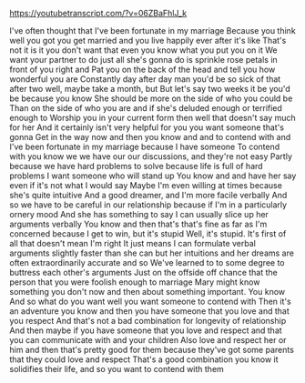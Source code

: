 https://youtubetranscript.com/?v=06ZBaFhlJ_k

 I've often thought that I've been fortunate in my marriage Because you think well you got you get married and you live happily ever after it's like That's not it is it you don't want that even you know what you put you on it We want your partner to do just all she's gonna do is sprinkle rose petals in front of you right and Pat you on the back of the head and tell you how wonderful you are Constantly day after day man you'd be so sick of that after two well, maybe take a month, but But let's say two weeks it be you'd be because you know She should be more on the side of who you could be Than on the side of who you are and if she's deluded enough or terrified enough to Worship you in your current form then well that doesn't say much for her And it certainly isn't very helpful for you you want someone that's gonna Get in the way now and then you know and and to contend with and I've been fortunate in my marriage because I have someone To contend with you know we we have our our discussions, and they're not easy Partly because we have hard problems to solve because life is full of hard problems I want someone who will stand up You know and and have her say even if it's not what I would say Maybe I'm even willing at times because she's quite intuitive And a good dreamer, and I'm more facile verbally And so we have to be careful in our relationship because if I'm in a particularly ornery mood And she has something to say I can usually slice up her arguments verbally You know and then that's that's fine as far as I'm concerned because I get to win, but it's stupid Well, it's stupid. It's first of all that doesn't mean I'm right It just means I can formulate verbal arguments slightly faster than she can but her intuitions and her dreams are often extraordinarily accurate and so We've learned to to some degree to buttress each other's arguments Just on the offside off chance that the person that you were foolish enough to marriage Mary might know something you don't now and then about something important. You know And so what do you want well you want someone to contend with Then it's an adventure you know and then you have someone that you love and that you respect And that's not a bad combination for longevity of relationship And then maybe if you have someone that you love and respect and that you can communicate with and your children Also love and respect her or him and then that's pretty good for them because they've got some parents that they could love and respect That's a good combination you know it solidifies their life, and so you want to contend with them